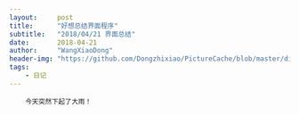 ```yaml
---
layout:     post
title:      "好想总结界面程序"
subtitle:   "2018/04/21 界面总结"
date:       2018-04-21
author:     "WangXiaoDong"
header-img: "https://github.com/Dongzhixiao/PictureCache/blob/master/diaryPic/20180421.jpg?raw=true"
tags:
    - 日记
---
```




```
    今天突然下起了大雨！
```
